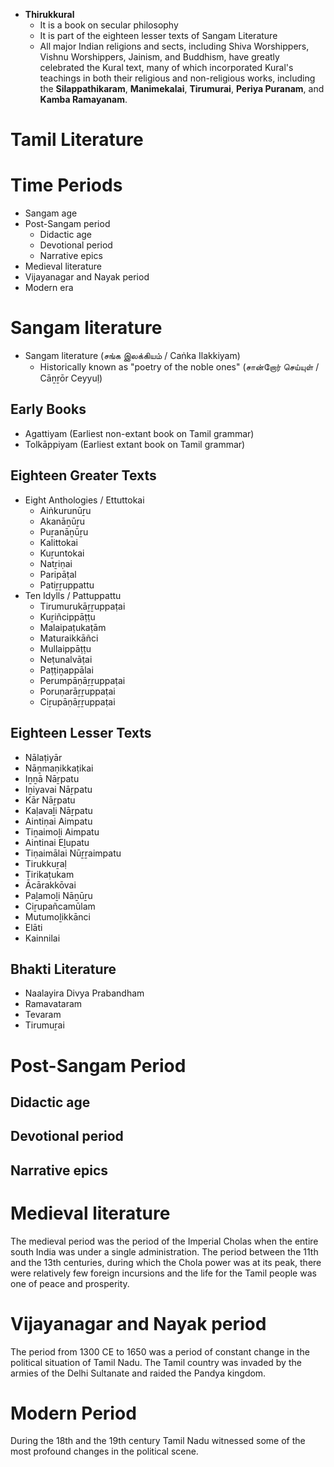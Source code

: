 - **Thirukkural**
	- It is a book on secular philosophy
	- It is part of the eighteen lesser texts of Sangam Literature
	- All major Indian religions and sects, including Shiva Worshippers, Vishnu Worshippers, Jainism, and Buddhism, have greatly celebrated the Kural text, many of which incorporated Kural's teachings in both their religious and non-religious works, including the **Silappathikaram**, **Manimekalai**, **Tirumurai**, **Periya Puranam**, and **Kamba Ramayanam**.
# Tamil Literature
# Time Periods
- Sangam age
- Post-Sangam period
    - Didactic age
    - Devotional period
    - Narrative epics
- Medieval literature
- Vijayanagar and Nayak period
- Modern era
# Sangam literature
- Sangam literature (சங்க இலக்கியம் / Caṅka Ilakkiyam)
	- Historically known as "poetry of the noble ones" (சான்றோர் செய்யுள் / Cāṉṟōr Ceyyuḷ)
## Early Books
- Agattiyam (Earliest non-extant book on Tamil grammar)
- Tolkāppiyam (Earliest extant book on Tamil grammar)
## Eighteen Greater Texts
- Eight Anthologies / Ettuttokai
	- Aiṅkurunūṟu
	- Akanāṉūṟu
	- Puṟanāṉūṟu
	- Kalittokai
	- Kuṟuntokai
	- Natṟiṇai
	- Paripāṭal
	- Patiṟṟuppattu
- Ten Idylls / Pattuppattu
	- Tirumurukāṟṟuppaṭai
	- Kuṟiñcippāṭṭu
	- Malaipaṭukaṭām
	- Maturaikkāñci
	- Mullaippāṭṭu
	- Neṭunalvāṭai
	- Paṭṭiṉappālai
	- Perumpāṇāṟṟuppaṭai
	- Poruṇarāṟṟuppaṭai
	- Ciṟupāṇāṟṟuppaṭai
## Eighteen Lesser Texts
- Nālaṭiyār
- Nāṉmaṇikkaṭikai
- Iṉṉā Nāṟpatu
- Iṉiyavai Nāṟpatu
- Kār Nāṟpatu
- Kaḷavaḻi Nāṟpatu
- Aintiṇai Aimpatu
- Tiṉaimoḻi Aimpatu
- Aintinai Eḻupatu
- Tiṇaimālai Nūṟṟaimpatu
- Tirukkuṟaḷ
- Tirikaṭukam
- Ācārakkōvai
- Paḻamoḻi Nāṉūṟu
- Ciṟupañcamūlam
- Mutumoḻikkānci
- Elāti
- Kainnilai
## Bhakti Literature
- Naalayira Divya Prabandham
- Ramavataram
- Tevaram
- Tirumuṟai
# Post-Sangam Period

## Didactic age

## Devotional period

## Narrative epics

# Medieval literature
The medieval period was the period of the Imperial Cholas when the entire south India was under a single administration. The period between the 11th and the 13th centuries, during which the Chola power was at its peak, there were relatively few foreign incursions and the life for the Tamil people was one of peace and prosperity.
# Vijayanagar and Nayak period
The period from 1300 CE to 1650 was a period of constant change in the political situation of Tamil Nadu. The Tamil country was invaded by the armies of the Delhi Sultanate and raided the Pandya kingdom.
# Modern Period
During the 18th and the 19th century Tamil Nadu witnessed some of the most profound changes in the political scene.

